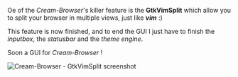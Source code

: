 Oe of the *Cream-Browser*'s killer feature is the **GtkVimSplit** which allow you to split your browser in multiple views, just like ***vim*** :)

This feature is now finished, and to end the GUI I just have to finish the *inputbox*, the *statusbar* and the *theme engine*.

Soon a GUI for *Cream-Browser* !

![Cream-Browser - GtkVimSplit screenshot](https://lh6.googleusercontent.com/-9EKISo61qiA/Tfd2yP-aZ7I/AAAAAAAAAB0/1uTEKbafl9k/cream-browser.png)
